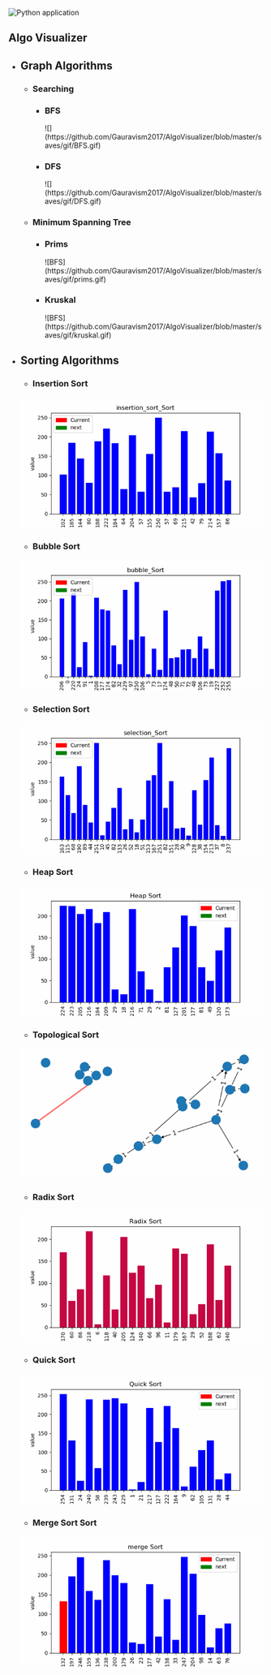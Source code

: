 ![Python application](https://github.com/Gauravism2017/AlgoVisualizer/workflows/Python%20application/badge.svg)

<h2> Algo Visualizer</h2>

 * <h2> Graph Algorithms </h2>

    * <h3> Searching </h3>

        * <h3> BFS </h3>
            ![](https://github.com/Gauravism2017/AlgoVisualizer/blob/master/saves/gif/BFS.gif)

        * <h3> DFS </h3>
            ![](https://github.com/Gauravism2017/AlgoVisualizer/blob/master/saves/gif/DFS.gif)

    * <h3> Minimum Spanning Tree </h3>

        * <h3> Prims </h3>
            ![BFS](https://github.com/Gauravism2017/AlgoVisualizer/blob/master/saves/gif/prims.gif)

        * <h3> Kruskal </h3>
            ![BFS](https://github.com/Gauravism2017/AlgoVisualizer/blob/master/saves/gif/kruskal.gif)

* <h2> Sorting Algorithms </h2>


    * <h3> Insertion Sort </h3>
    ![](https://github.com/Gauravism2017/AlgoVisualizer/blob/master/saves/gif/insertion_sort_Sort.gif)
    * <h3> Bubble Sort </h3>
    ![](https://github.com/Gauravism2017/AlgoVisualizer/blob/master/saves/gif/bubble_Sort.gif)
    * <h3> Selection Sort </h3>
    ![BFS](https://github.com/Gauravism2017/AlgoVisualizer/blob/master/saves/gif/selection_Sort.gif)
    * <h3> Heap Sort </h3>
    ![BFS](https://github.com/Gauravism2017/AlgoVisualizer/blob/master/saves/gif/Heap%20Sort.gif)
    * <h3> Topological Sort </h3>
    ![BFS](https://github.com/Gauravism2017/AlgoVisualizer/blob/master/saves/gif/Topo.gif)
    * <h3> Radix Sort </h3>
    ![BFS](https://github.com/Gauravism2017/AlgoVisualizer/blob/master/saves/gif/Radix%20Sort.gif)
    * <h3> Quick Sort </h3>
    ![BFS](https://github.com/Gauravism2017/AlgoVisualizer/blob/master/saves/gif/Quick%20Sort.gif)
    * <h3> Merge Sort Sort </h3>
    ![BFS](https://github.com/Gauravism2017/AlgoVisualizer/blob/master/saves/gif/merge%20Sort.gif)